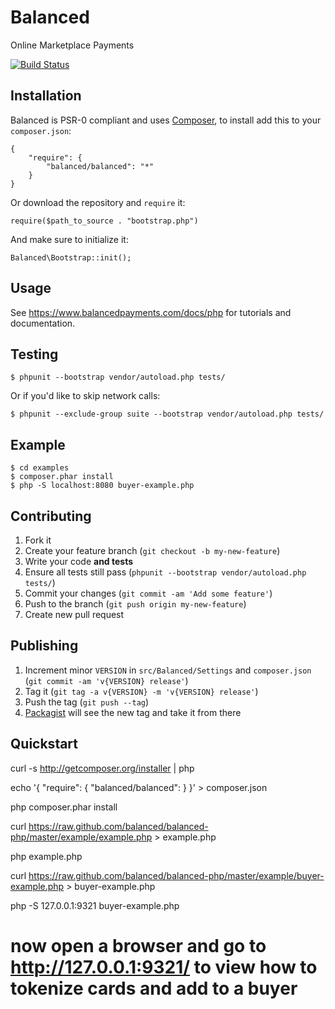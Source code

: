 # Balanced

Online Marketplace Payments

[![Build Status](https://secure.travis-ci.org/balanced/balanced-php.png)](http://travis-ci.org/balanced/balanced-php)

## Installation

Balanced is PSR-0 compliant and uses [Composer](https://github.com/composer/composer), to install add this to your `composer.json`:

    {
        "require": {
            "balanced/balanced": "*"
        }
    }

Or download the repository and `require` it:

    require($path_to_source . "bootstrap.php")
    
And make sure to initialize it:

    Balanced\Bootstrap::init();

## Usage

See https://www.balancedpayments.com/docs/php for tutorials and documentation.

## Testing
    
    $ phpunit --bootstrap vendor/autoload.php tests/
    
Or if you'd like to skip network calls:

    $ phpunit --exclude-group suite --bootstrap vendor/autoload.php tests/

## Example

    $ cd examples
    $ composer.phar install
    $ php -S localhost:8080 buyer-example.php

## Contributing

1. Fork it
2. Create your feature branch (`git checkout -b my-new-feature`)
3. Write your code **and tests**
4. Ensure all tests still pass (`phpunit --bootstrap vendor/autoload.php tests/`)
5. Commit your changes (`git commit -am 'Add some feature'`)
6. Push to the branch (`git push origin my-new-feature`)
7. Create new pull request

## Publishing

1. Increment minor `VERSION` in `src/Balanced/Settings` and `composer.json` (`git commit -am 'v{VERSION} release'`)
2. Tag it (`git tag -a v{VERSION} -m 'v{VERSION} release'`)
3. Push the tag (`git push --tag`)
4. [Packagist](http://packagist.org/packages/balanced/balanced) will see the new tag and take it from there


## Quickstart

   curl -s http://getcomposer.org/installer | php

   echo '{
       "require": {
           "balanced/balanced":
        }
   }' > composer.json

   php composer.phar install

   curl https://raw.github.com/balanced/balanced-php/master/example/example.php > example.php

   php example.php

   curl https://raw.github.com/balanced/balanced-php/master/example/buyer-example.php > buyer-example.php

   php -S 127.0.0.1:9321 buyer-example.php 
   # now open a browser and go to http://127.0.0.1:9321/ to view how to tokenize cards and add to a buyer	